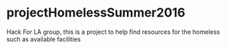 # projectHomelessSummer2016
Hack For LA group, this is a project to help find resources for the homeless such as available facilities
